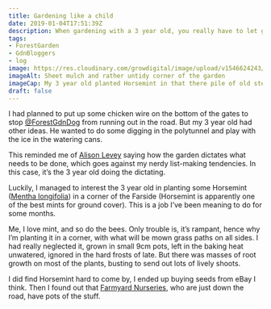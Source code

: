 ```yaml
---
title: Gardening like a child
date: 2019-01-04T17:51:39Z
description: When gardening with a 3 year old, you really have to let go and go with the flow.
tags: 
- ForestGarden
- GdnBloggers
- log
image: https://res.cloudinary.com/growdigital/image/upload/v1546624243/minty-corner-E3090B70.jpg
imageAlt: Sheet mulch and rather untidy corner of the garden
imageCap: My 3 year old planted Horsemint in that there pile of old stems
draft: false
---
```


I had planned to put up some chicken wire on the bottom of the gates to stop [@ForestGdnDog](https://twitter.com/forestgdndog) from running out in the road. But my 3 year old had other ideas. He wanted to do some digging in the polytunnel and play with the ice in the watering cans. 

This reminded me of [Alison Levey](https://www.blackberrygarden.co.uk) saying how the garden dictates what needs to be done, which goes against my nerdy list-making tendencies. In this case, it’s the 3 year old doing the dictating.

Luckily, I managed to interest the 3 year old in planting some Horsemint ([Mentha longifolia](https://res.cloudinary.com/growdigital/image/upload/v1546624243/minty-corner-E3090B70.jpg)) in a corner of the Farside (Horsemint is apparently one of the best mints for ground cover). This is a job I’ve been meaning to do for some months.

Me, I love mint, and so do the bees. Only trouble is, it’s rampant, hence why I’m planting it in a corner, with what will be mown grass paths on all sides. I had really neglected it, grown in small 9cm pots, left in the baking heat unwatered, ignored in the hard frosts of late. But there was masses of root growth on most of the plants, busting to send out lots of lively shoots.

I did find Horsemint hard to come by, I ended up buying seeds from eBay I think. Then I found out that [Farmyard Nurseries](https://farmyardnurseries.co.uk), who are just down the road, have pots of the stuff. 
